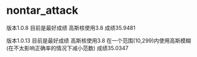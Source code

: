 # nontar_attack

版本1.0.8 目前是最好成绩 高斯核使用3.8 成绩35.9481

版本1.0.13 目前是最好成绩 高斯核使用3.8 在一个范围(10,299)内使用高斯模糊(在不太影响正确率的情况下减小范数) 成绩35.0347
